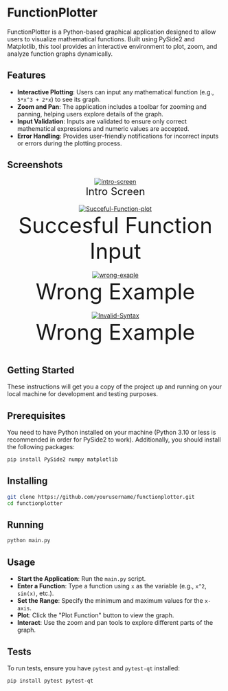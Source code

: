 # FunctionPlotter

FunctionPlotter is a Python-based graphical application designed to allow users to visualize mathematical functions. Built using PySide2 and Matplotlib, this tool provides an interactive environment to plot, zoom, and analyze function graphs dynamically.

## Features

- **Interactive Plotting**: Users can input any mathematical function (e.g., `5*x^3 + 2*x`) to see its graph.
- **Zoom and Pan**: The application includes a toolbar for zooming and panning, helping users explore details of the graph.
- **Input Validation**: Inputs are validated to ensure only correct mathematical expressions and numeric values are accepted.
- **Error Handling**: Provides user-friendly notifications for incorrect inputs or errors during the plotting process.
  
## Screenshots

<div align="center">
   <a href="https://ibb.co/xfPfGLZ"><img src="https://i.ibb.co/RBZBPb8/intro-screen.png" alt="intro-screen" border="0"></a>
    <br>
    <sup style="font-size: 24px;">Intro Screen</sup>
    <br>
    <br>
</div>


<div align="center">
   <a href="https://ibb.co/GvWMVCm"><img src="https://i.ibb.co/4Z8Sj4k/Succeful-Function-plot.png" alt="Succeful-Function-plot" border="0"></a>
    <br>
    <sup style="font-size: 50px;">Succesful Function Input</sup>
    <br>
    <br>
</div>



<div align="center">
  <a href="https://ibb.co/68D4d1Y"><img src="https://i.ibb.co/cw2NmCJ/wrong-exaple.png" alt="wrong-exaple" border="0"></a>
    <br>
    <sup style="font-size: 50px;">Wrong Example</sup>
    <br>
    <br>
</div>





<div align="center">
  <a href="https://ibb.co/dp44B48"><img src="https://i.ibb.co/bv5515c/Invalid-Syntax.png" alt="Invalid-Syntax" border="0"></a>
    <br>
    <sup style="font-size: 50px;">Wrong Example</sup>
    <br>
    <br>
</div>

## Getting Started

These instructions will get you a copy of the project up and running on your local machine for development and testing purposes.

## Prerequisites

You need to have Python installed on your machine (Python 3.10 or less is recommended in order for PySide2 to work). Additionally, you should install the following packages:

```bash
pip install PySide2 numpy matplotlib
```
## Installing 

```bash
git clone https://github.com/yourusername/functionplotter.git
cd functionplotter
```

## Running

 ```bash
python main.py
```

## Usage

- **Start the Application**: Run the `main.py` script.
- **Enter a Function**: Type a function using `x` as the variable (e.g., `x^2`, `sin(x)`, etc.).
- **Set the Range**: Specify the minimum and maximum values for the `x-axis`.
- **Plot**: Click the "Plot Function" button to view the graph.
- **Interact**: Use the zoom and pan tools to explore different parts of the graph.

## Tests

To run tests, ensure you have `pytest` and `pytest-qt` installed:

```bash
pip install pytest pytest-qt
